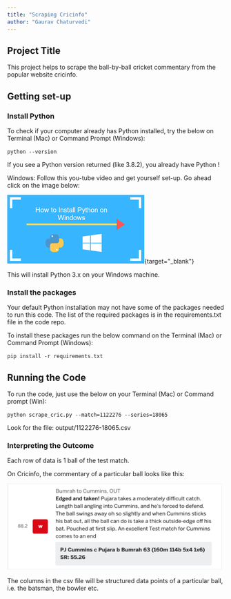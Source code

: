 ```yaml
---
title: "Scraping Cricinfo"
author: "Gaurav Chaturvedi"
---
```



## Project Title

This project helps to scrape the ball-by-ball cricket commentary from the popular website cricinfo. 

## Getting set-up 

### Install Python 

To check if your computer already has Python installed, try the below on Terminal (Mac) or Command Prompt (Windows):

```
python --version
```

If you see a Python version returned (like 3.8.2), you already have Python !

Windows: Follow this you-tube video and get yourself set-up. Go ahead click on the image below:

[![Python for Windows](images/install_python_windows.png)](https://www.youtube.com/watch?v=lnse_uD-MaA){target="_blank"}

This will install Python 3.x on your Windows machine. 


### Install the packages

Your default Python installation may not have some of the packages needed to run this code.  The list of the required packages is in the requirements.txt file in the code repo. 

To install these packages run the below command on the Terminal (Mac) or Command Prompt (Windows): 

```
pip install -r requirements.txt
```

## Running the Code 

To run the code, just use the below on your Terminal (Mac) or Command prompt (Win):

```
python scrape_cric.py --match=1122276 --series=18065
```

Look for the file: output/1122276-18065.csv

### Interpreting the Outcome 

Each row of data is 1 ball of the test match.  

On Cricinfo, the commentary of a particular ball looks like this: 

<img style="float: center;" src="images//cricinfo-comm-sample.png" height="200" width="500">

The columns in the csv file will be structured data points of a particular ball, i.e. the batsman, the bowler etc.
